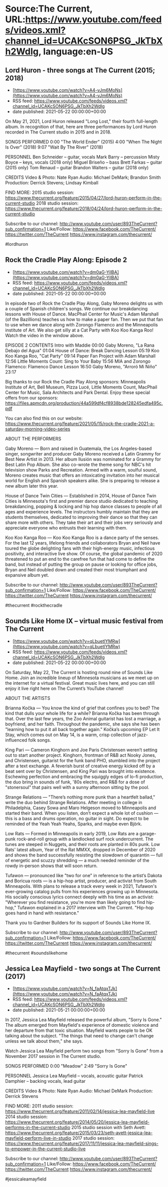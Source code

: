 # Source:The Current, URL:https://www.youtube.com/feeds/videos.xml?channel_id=UCAKcSON6PSG_JkTbXh2WdIg, language:en-US

## Lord Huron - three songs at The Current (2015; 2018)
 - [https://www.youtube.com/watch?v=A4-vJm6MoNs](https://www.youtube.com/watch?v=A4-vJm6MoNs)
 - RSS feed: https://www.youtube.com/feeds/videos.xml?channel_id=UCAKcSON6PSG_JkTbXh2WdIg
 - date published: 2021-05-22 00:00:00+00:00

On May 21, 2021, Lord Huron released "Long Lost," their fourth full-length album. In recognition of that, here are three performances by Lord Huron recorded in The Current studio in 2015 and in 2018.

SONGS PERFORMED
0:00 "The World Ender" (2015)
4:00 "When The Night Is Over" (2018)
9:07 "Wait By The River" (2018)

PERSONNEL
Ben Schneider – guitar, vocals
Mark Barry – percussion
Misty Boyce – keys, vocals (2018 only)
Miguel Briseño – bass
Brett Farkas – guitar (2015 only)
Tom Renaud – guitar
Brandon Walters – guitar (2018 only)

CREDITS
Video & Photo: Nate Ryan
Audio: Michael DeMark; Brandon Smith
Production: Derrick Stevens; Lindsay Kimball

FIND MORE:
2015 studio session: https://www.thecurrent.org/feature/2015/04/27/lord-huron-perform-in-the-current-studio
2018 studio session: https://www.thecurrent.org/feature/2018/04/24/lord-huron-perform-in-the-current-studio

Subscribe to our channel:
http://www.youtube.com/user/893TheCurrent?sub_confirmation=1
Like/Follow:
https://www.facebook.com/TheCurrent/
https://twitter.com/TheCurrent
https://www.instagram.com/thecurrent/

#lordhuron

## Rock the Cradle Play Along: Episode 2
 - [https://www.youtube.com/watch?v=dm0aG-YilBA](https://www.youtube.com/watch?v=dm0aG-YilBA)
 - RSS feed: https://www.youtube.com/feeds/videos.xml?channel_id=UCAKcSON6PSG_JkTbXh2WdIg
 - date published: 2021-05-22 00:00:00+00:00

In episode two of Rock the Cradle Play Along, Gaby Moreno delights us with a couple of Spanish children's songs. We continue our breakdancing lessons with House of Dance. MacPhail Center for Music's Adam Marshall (of the Bazillions) teaches us how to make a paper fan. Then we put that fan to use when we dance along with Zorongo Flamenco and the Minneapolis institute of Art. We also get silly at a Cat Party with Koo Koo Kanga Roo! Watch the video in the window above.

EPISODE 2 CONTENTS
Intro with Maddie 00:00
Gaby Moreno, "La Rana Debajo del Agua" 01:04
House of Dance: Break Dancing Lesson 05:19
Koo Koo Kanga Roo, "Cat Party" 09:14
Paper Fan Project with Adam Marshall 12:56
Little Moments Count: Sing to Your Baby 15:56
MIA and Zorongo Flamenco: Flamenco Dance Lesson 16:50
Gaby Moreno, "Arroró Mi Niño" 23:17

Big thanks to our Rock the Cradle Play Along sponsors: Minneapolis Institute of Art, Bell Museum, Pizza Lucé, Little Moments Count, MacPhail Center for Music, Sala Architects and Park Dental. Enjoy these special offers from our sponsors: https://files.apmcdn.org/production/44a599df4cf8938bde128245edfa495c.pdf

You can also find this on our website: https://www.thecurrent.org/feature/2021/05/15/rock-the-cradle-2021-a-saturday-morning-video-series

ABOUT THE PERFORMERS

Gaby Moreno — Born and raised in Guatemala, the Los Angeles-based singer, songwriter and producer Gaby Moreno received a Latin Grammy for Best New Artist in 2013. Her album Ilusión was nominated for a Grammy for Best Latin Pop Album. She also co-wrote the theme song for NBC's hit television show Parks and Recreation. Armed with a warm, soulful sound, Moreno creates music that offers an intoxicating invitation into her musical world for English and Spanish speakers alike. She is preparing to release a new album later this year. 

House of Dance Twin Cities — Established in 2014, House of Dance Twin Cities is Minnesota's first and premier dance studio dedicated to teaching breakdancing, popping & locking and hip hop dance classes to people of all ages and experience levels. The instructors humbly maintain that they are students themselves, dedicated to improving their dance so that they can share more with others. They take their art and their jobs very seriously and appreciate everyone who entrusts their learning with them.

Koo Koo Kanga Roo — Koo Koo Kanga Roo is a dance party of the senses. For the last 12 years, lifelong friends and collaborators Bryan and Neil have toured the globe delighting fans with their high-energy music, infectious positivity, and interactive live show. Of course, the global pandemic of 2020 threatened to put an end to the carefree fun that had come to define the band, but instead of putting the group on pause or looking for office jobs, Bryan and Neil doubled down and created their most triumphant and expansive album yet.

Subscribe to our channel:
http://www.youtube.com/user/893TheCurrent?sub_confirmation=1
Like/Follow:
https://www.facebook.com/TheCurrent/
https://twitter.com/TheCurrent
https://www.instagram.com/thecurrent/

#thecurrent #rockthecradle

## Sounds Like Home IX – virtual music festival from The Current
 - [https://www.youtube.com/watch?v=qLbuetlYMRw](https://www.youtube.com/watch?v=qLbuetlYMRw)
 - RSS feed: https://www.youtube.com/feeds/videos.xml?channel_id=UCAKcSON6PSG_JkTbXh2WdIg
 - date published: 2021-05-22 00:00:00+00:00

On Saturday, May 22, The Current is hosting round nine of Sounds Like Home. Join an incredible lineup of Minnesota musicians as we meet up on the internet for a virtual festival. Great music lives here, and you can still enjoy it live right here on The Current’s YouTube channel!

ABOUT THE ARTISTS

Brianna Kočka — You know the kind of grief that confines you to bed? The kind that dulls your whole life for a while? Brianna Kočka has been through that. Over the last few years, the Zoo Animal guitarist has lost a marriage, a boyfriend, and her faith. Throughout the pandemic, she says she has been "learning how to put it all back together again." Kočka’s upcoming EP Let It Stay, which comes out on May 14, is a warm, crisp collection of jazz-influenced folk songs.

King Pari — Cameron Kinghorn and Joe Paris Christensen weren’t setting out to start another project. Kinghorn, frontman of R&B act Nooky Jones, and Christensen, guitarist for the funk band PHO, stumbled into the project after a text exchange. A feverish burst of creative energy kicked off by a beat sent over by Christensen, and King Pari was brought into existence. Eschewing perfection and embracing the squiggly edges of lo-fi production, the duo bring in sounds of funk, '80s electro, and R&B for a dose of "stonersoul" that pairs well with a sunny afternoon sitting by the pool.

Strange Relations — "There’s nothing more punk than a heartfelt ballad," write the duo behind 
Strange Relations. After meeting in college in Philadelphia, Casey Sowa and Maro Helgeson moved to Minneapolis and started their band. When you listen, don’t expect a whole lot of cushion — this is a bass and drums operation, no guitar in sight. Do expect to be reminded of the Yeah Yeah Yeahs, Sparks, and maybe even Björk.

Low Rats — Formed in Minneapolis in early 2019, Low Rats are a garage-punk rock-and-roll group with a landlocked surf rock undercurrent. The tunes are steeped in Nuggets, and their roots are planted in 80s punk. Low Rats' latest album, Year of the Rat MMXX, dropped in December of 2020 and shows the band successfully resisting the slowdown of quarantin — full of energetic and scuzzy shredding — a much needed reminder of the rowdy in-person shows that will soon return.

Tufawon — pronounced like "two for one" in reference to the artist’s Dakota and Boricua roots — is a hip-hop artist, producer, and activist from South Minneapolis. With plans to release a track every week in 2021, Tufawon's ever-growing catalog pulls from his experiences growing up in Minnesota. His socially conscious lyrics connect deeply with his time as an activist: "Wherever you find resistance, you're more than likely going to find hip-hop," Tufawon explained in a 2017 interview with The Current. "Hip-hop goes hand in hand with resistance."

Thank you to Gardner Builders for its support of Sounds Like Home IX.

Subscribe to our channel:
http://www.youtube.com/user/893TheCurrent?sub_confirmation=1
Like/Follow:
https://www.facebook.com/TheCurrent/
https://twitter.com/TheCurrent
https://www.instagram.com/thecurrent/

#thecurrent #soundslikehome

## Jessica Lea Mayfield - two songs at The Current (2017)
 - [https://www.youtube.com/watch?v=N_faAtqxTJk](https://www.youtube.com/watch?v=N_faAtqxTJk)
 - RSS feed: https://www.youtube.com/feeds/videos.xml?channel_id=UCAKcSON6PSG_JkTbXh2WdIg
 - date published: 2021-05-21 00:00:00+00:00

In 2017, Jessica Lea Mayfield released the powerful album, "Sorry Is Gone." The album emerged from Mayfield's experience of domestic violence and her departure from that toxic situation. Mayfield wants people to be OK talking about the subject. "The things that need to change can't change unless we talk about them," she says.

Watch Jessica Lea Mayfield perform two songs from "Sorry Is Gone" from a November 2017 session in The Current studio.

SONGS PERFORMED
0:00 "Meadow"
2:49 "Sorry Is Gone"

PERSONNEL
Jessica Lea Mayfield – vocals, acoustic guitar
Patrick Damphier – backing vocals, lead guitar

CREDITS
Video & Photo: Nate Ryan
Audio: Michael DeMark
Production: Derrick Stevens

FIND MORE:
2011 studio session: https://www.thecurrent.org/feature/2011/02/14/jessica-lea-mayfield-live
2014 studio session: https://www.thecurrent.org/feature/2014/05/20/jessica-lea-mayfield-performs-in-the-current-studio
2015 studio session with Seth Avett:
https://www.thecurrent.org/feature/2015/03/23/seth-avett-jessica-lea-mayfield-perform-live-in-studio
2017 studio session:
https://www.thecurrent.org/feature/2017/11/11/jessica-lea-mayfield-sings-to-empower-in-the-current-studio-live

Subscribe to our channel:
http://www.youtube.com/user/893TheCurrent?sub_confirmation=1
Like/Follow:
https://www.facebook.com/TheCurrent/
https://twitter.com/TheCurrent
https://www.instagram.com/thecurrent/

#jessicaleamayfield

